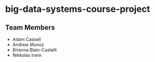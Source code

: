 # big-data-systems-course-project

## Team Members

* Adam Cassell
* Andrew Munoz
* Brianna Blain-Castelli
* Nikkolas Irwin
